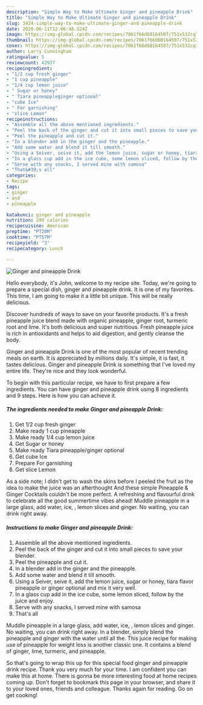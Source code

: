 ```yaml
---
description: "Simple Way to Make Ultimate Ginger and pineapple Drink"
title: "Simple Way to Make Ultimate Ginger and pineapple Drink"
slug: 3424-simple-way-to-make-ultimate-ginger-and-pineapple-drink
date: 2020-06-11T12:06:48.524Z
image: https://img-global.cpcdn.com/recipes/7061f66d68164507/751x532cq70/ginger-and-pineapple-drink-recipe-main-photo.jpg
thumbnail: https://img-global.cpcdn.com/recipes/7061f66d68164507/751x532cq70/ginger-and-pineapple-drink-recipe-main-photo.jpg
cover: https://img-global.cpcdn.com/recipes/7061f66d68164507/751x532cq70/ginger-and-pineapple-drink-recipe-main-photo.jpg
author: Larry Cunningham
ratingvalue: 5
reviewcount: 42937
recipeingredient:
- "1/2 cup fresh ginger"
- "1 cup pineapple"
- "1/4 cup lemon juice"
- " Sugar or honey"
- " Tiara pineappleginger optional"
- "cube Ice"
- " For garnishing"
- "slice Lemon"
recipeinstructions:
- "Assemble all the above mentioned ingredients."
- "Peel the back of the ginger and cut it into small pieces to save your blender."
- "Peel the pineapple and cut it."
- "In a blender add in the ginger and the pineapple."
- "Add some water and blend it till smooth."
- "Using a Seiver, seive it, add the lemon juice, sugar or honey, tiara flavor pineapple or ginger optional and mix it very well."
- "In a glass cup add in the ice cube, some lemon sliced, follow by the juice and enjoy."
- "Serve with any snacks, I served mine with samosa"
- "That&#39;s all"
categories:
- Recipe
tags:
- ginger
- and
- pineapple

katakunci: ginger and pineapple 
nutrition: 299 calories
recipecuisine: American
preptime: "PT20M"
cooktime: "PT57M"
recipeyield: "3"
recipecategory: Lunch

---
```



![Ginger and pineapple Drink](https://img-global.cpcdn.com/recipes/7061f66d68164507/751x532cq70/ginger-and-pineapple-drink-recipe-main-photo.jpg)

Hello everybody, it's John, welcome to my recipe site. Today, we're going to prepare a special dish, ginger and pineapple drink. It is one of my favorites. This time, I am going to make it a little bit unique. This will be really delicious.

Discover hundreds of ways to save on your favorite products. It&#39;s a fresh pineapple juice blend made with organic pineapple, ginger root, turmeric root and lime. It&#39;s both delicious and super nutritious. Fresh pineapple juice is rich in antioxidants and helps to aid digestion, and gently cleanse the body.

Ginger and pineapple Drink is one of the most popular of recent trending meals on earth. It is appreciated by millions daily. It's simple, it is fast, it tastes delicious. Ginger and pineapple Drink is something that I've loved my entire life. They're nice and they look wonderful.


To begin with this particular recipe, we have to first prepare a few ingredients. You can have ginger and pineapple drink using 8 ingredients and 9 steps. Here is how you can achieve it.

<!--inarticleads1-->

##### The ingredients needed to make Ginger and pineapple Drink:

1. Get 1/2 cup fresh ginger
1. Make ready 1 cup pineapple
1. Make ready 1/4 cup lemon juice
1. Get  Sugar or honey
1. Make ready  Tiara pineapple/ginger optional
1. Get cube Ice
1. Prepare  For garnishing
1. Get slice Lemon


As a side note; I didn&#39;t get to wash the skins before I peeled the fruit as the idea to make the juice was an afterthought And these simple Pineapple &amp; Ginger Cocktails couldn&#39;t be more perfect. A refreshing and flavourful drink to celebrate all the good summertime vibes ahead! Muddle pineapple in a large glass, add water, ice, , lemon slices and ginger. No waiting, you can drink right away. 

<!--inarticleads2-->

##### Instructions to make Ginger and pineapple Drink:

1. Assemble all the above mentioned ingredients.
1. Peel the back of the ginger and cut it into small pieces to save your blender.
1. Peel the pineapple and cut it.
1. In a blender add in the ginger and the pineapple.
1. Add some water and blend it till smooth.
1. Using a Seiver, seive it, add the lemon juice, sugar or honey, tiara flavor pineapple or ginger optional and mix it very well.
1. In a glass cup add in the ice cube, some lemon sliced, follow by the juice and enjoy.
1. Serve with any snacks, I served mine with samosa
1. That&#39;s all


Muddle pineapple in a large glass, add water, ice, , lemon slices and ginger. No waiting, you can drink right away. In a blender, simply blend the pineapple and ginger with the water until all the. This juice recipe for making use of pineapple for weight loss is another classic one. It contains a blend of ginger, lime, turmeric, and pineapple. 

So that's going to wrap this up for this special food ginger and pineapple drink recipe. Thank you very much for your time. I am confident you can make this at home. There is gonna be more interesting food at home recipes coming up. Don't forget to bookmark this page in your browser, and share it to your loved ones, friends and colleague. Thanks again for reading. Go on get cooking!
